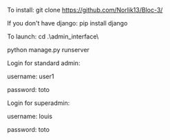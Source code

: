 To install: 
git clone https://github.com/Norlik13/Bloc-3/

If you don't have django:
pip install django


To launch:
cd .\admin_interface\

python manage.py runserver 



Login for standard admin:

username: user1

password: toto


Login for superadmin:

username: louis

password: toto
